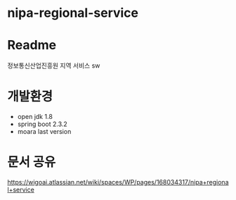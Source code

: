 # nipa-regional-service

# Readme
정보통신산업진흥원 지역 서비스 sw

# 개발환경
- open jdk 1.8
- spring boot 2.3.2
- moara last version

# 문서 공유
https://wigoai.atlassian.net/wiki/spaces/WP/pages/168034317/nipa+regional+service


